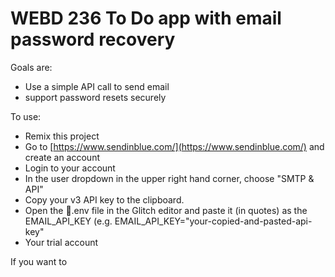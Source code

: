 # WEBD 236 To Do app with email password recovery

Goals are:
  - Use a simple API call to send email
  - support password resets securely 

To use:
  - Remix this project
  - Go to [https://www.sendinblue.com/](https://www.sendinblue.com/) and create an account
  - Login to your account
  - In the user dropdown in the upper right hand corner, choose "SMTP & API"
  - Copy your v3 API key to the clipboard.
  - Open the 🔑.env file in the Glitch editor and paste it (in quotes) as the EMAIL_API_KEY (e.g. EMAIL_API_KEY="your-copied-and-pasted-api-key"
  - Your trial account
  
If you want to 